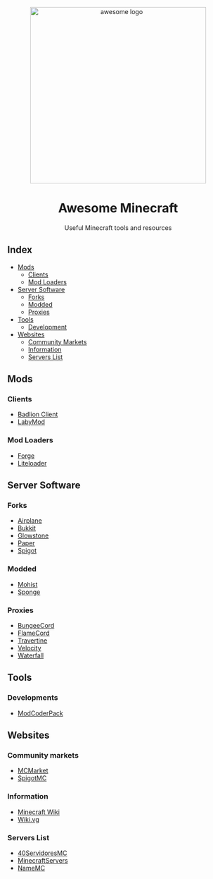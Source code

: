 <p align="center">
  <img align="center" width="400px" src="https://raw.githubusercontent.com/sindresorhus/awesome/main/media/logo.svg" alt="awesome logo"/>
  <h1 align="center">Awesome Minecraft</h1>
  <p align="center">Useful Minecraft tools and resources</p>
</p>

## Index

- [Mods](#mods)
  - [Clients](#clients)
  - [Mod Loaders](#mod-loaders)
- [Server Software](#server-Software)
  - [Forks](#forks)
  - [Modded](#modded)
  - [Proxies](#proxies)
- [Tools](#tools)
  - [Development](#development)
- [Websites](#websites)
  - [Community Markets](#community-markets)
  - [Information](#information)
  - [Servers List](#servers-list)

## Mods

### Clients

- [Badlion Client](https://client.badlion.net/)
- [LabyMod](https://www.labymod.net/)

### Mod Loaders

- [Forge](https://files.minecraftforge.net/net/minecraftforge/forge/)
- [Liteloader](http://www.liteloader.com/)

## Server Software

### Forks

- [Airplane](https://airplane.gg/)
- [Bukkit](https://dev.bukkit.org/)
- [Glowstone](https://glowstone.net/)
- [Paper](https://papermc.io/)
- [Spigot](https://www.spigotmc.org/)

### Modded

- [Mohist](https://mohistmc.com/)
- [Sponge](https://www.spongepowered.org/)

### Proxies

- [BungeeCord](https://www.spigotmc.org/wiki/bungeecord/)
- [FlameCord](https://github.com/2lstudios-mc/FlameCord)
- [Travertine](https://github.com/PaperMC/Travertine)
- [Velocity](https://velocitypowered.com/)
- [Waterfall](https://github.com/PaperMC/Waterfall)

## Tools

### Developments

- [ModCoderPack](http://www.modcoderpack.com/)

## Websites

### Community markets

- [MCMarket](https://www.mc-market.org/resources/)
- [SpigotMC](https://www.spigotmc.org/)

### Information

- [Minecraft Wiki](https://minecraft.fandom.com/wiki/Minecraft_Wiki)
- [Wiki.vg](https://wiki.vg/Main_Page)

### Servers List

- [40ServidoresMC](http://40servidoresmc.es/)
- [MinecraftServers](https://minecraftservers.org/)
- [NameMC](https://namemc.com/)
